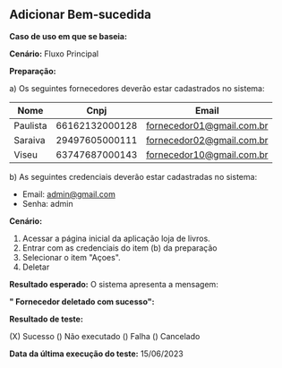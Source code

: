 ## Adicionar Bem-sucedida

**Caso de uso em que se baseia:**

**Cenário:** Fluxo Principal

**Preparação:**

a) Os seguintes fornecedores deverão estar cadastrados no sistema:

| Nome | Cnpj | Email |
|----------|----------|----------|
| 	Paulista| 66162132000128 | 	fornecedor01@gmail.com.br   |
| Saraiva  | 	29497605000111	   | 	fornecedor02@gmail.com.br	  |
| 	Viseu  | 		63747687000143   | 	fornecedor10@gmail.com.br   | 	


b) As seguintes credenciais deverão estar cadastradas no sistema:

* Email: admin@gmail.com
* Senha: admin

**Cenário:**

1. Acessar a página inicial da aplicação loja de livros.
2. Entrar com as credenciais do item (b) da preparação
3. Selecionar o item "Açoes".
4. Deletar

**Resultado esperado:**
 O sistema apresenta a mensagem:

**" Fornecedor deletado com sucesso":**

**Resultado de teste:**

(X) Sucesso
() Não executado
() Falha
() Cancelado

**Data da última execução do teste:**
15/06/2023




